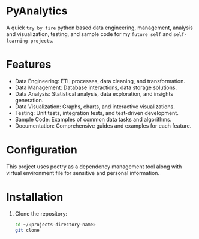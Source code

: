 # PyAnalytics
A quick `try by fire` python based data engineering, management, analysis and visualization, testing, and sample code for my `future self` and `self-learning projects`.

# Features

- Data Engineering: ETL processes, data cleaning, and transformation.
- Data Management: Database interactions, data storage solutions.
- Data Analysis: Statistical analysis, data exploration, and insights generation.
- Data Visualization: Graphs, charts, and interactive visualizations.
- Testing: Unit tests, integration tests, and test-driven development.
- Sample Code: Examples of common data tasks and algorithms.
- Documentation: Comprehensive guides and examples for each feature.

# Configuration

This project uses poetry as a dependency management tool along with virtual environment file for sensitive and personal information.

# Installation
1. Clone the repository:
   ```bash
   cd ~/<projects-directory-name>
   git clone